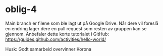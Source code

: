 # oblig-4

Main branch er filene som ble lagt ut på Google Drive. 
Når dere vil foreslå en endring lager dere en pull request som resten av gruppen kan se gjennom.
Anbefaler dette korte tutorialet i GitHub: https://guides.github.com/activities/hello-world/

Husk: Godt samarbeid overvinner Korona

